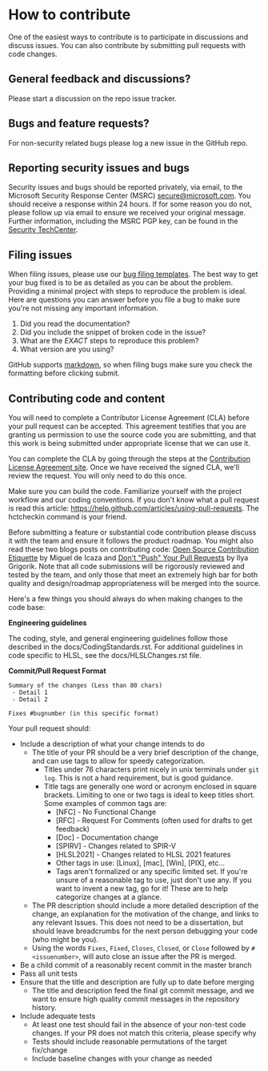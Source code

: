 # How to contribute

One of the easiest ways to contribute is to participate in discussions and discuss issues. You can also contribute by submitting pull requests with code changes.


## General feedback and discussions?
Please start a discussion on the repo issue tracker.


## Bugs and feature requests?
For non-security related bugs please log a new issue in the GitHub repo.


## Reporting security issues and bugs
Security issues and bugs should be reported privately, via email, to the Microsoft Security Response Center (MSRC) secure@microsoft.com. You should receive a response within 24 hours. If for some reason you do not, please follow up via email to ensure we received your original message. Further information, including the MSRC PGP key, can be found in the [Security TechCenter](https://technet.microsoft.com/en-us/security/ff852094.aspx).


## Filing issues
When filing issues, please use our [bug filing templates](https://github.com/aspnet/Home/wiki/Functional-bug-template).
The best way to get your bug fixed is to be as detailed as you can be about the problem.
Providing a minimal project with steps to reproduce the problem is ideal.
Here are questions you can answer before you file a bug to make sure you're not missing any important information.

1. Did you read the documentation?
2. Did you include the snippet of broken code in the issue?
3. What are the *EXACT* steps to reproduce this problem?
4. What version are you using?

GitHub supports [markdown](https://help.github.com/articles/github-flavored-markdown/), so when filing bugs make sure you check the formatting before clicking submit.


## Contributing code and content
You will need to complete a Contributor License Agreement (CLA) before your pull request can be accepted. This agreement testifies that you are granting us permission to use the source code you are submitting, and that this work is being submitted under appropriate license that we can use it.

You can complete the CLA by going through the steps at the [Contribution License Agreement site](https://cla.microsoft.com). Once we have received the signed CLA, we'll review the request. You will only need to do this once.

Make sure you can build the code. Familiarize yourself with the project workflow and our coding conventions. If you don't know what a pull request is read this article: https://help.github.com/articles/using-pull-requests. The hctcheckin command is your friend.

Before submitting a feature or substantial code contribution please discuss it with the team and ensure it follows the product roadmap. You might also read these two blogs posts on contributing code: [Open Source Contribution Etiquette](http://tirania.org/blog/archive/2010/Dec-31.html) by Miguel de Icaza and [Don't "Push" Your Pull Requests](https://www.igvita.com/2011/12/19/dont-push-your-pull-requests/) by Ilya Grigorik. Note that all code submissions will be rigorously reviewed and tested by the team, and only those that meet an extremely high bar for both quality and design/roadmap appropriateness will be merged into the source.

Here's a few things you should always do when making changes to the code base:

**Engineering guidelines**

The coding, style, and general engineering guidelines follow those described in the docs/CodingStandards.rst. For additional guidelines in code specific to HLSL, see the docs/HLSLChanges.rst file.

**Commit/Pull Request Format**

```
Summary of the changes (Less than 80 chars)
 - Detail 1
 - Detail 2

Fixes #bugnumber (in this specific format)
```

Your pull request should:

* Include a description of what your change intends to do
  * The title of your PR should be a very brief description of the change, and
    can use tags to allow for speedy categorization.
    * Titles under 76 characters print nicely in unix terminals under `git log`.
      This is not a hard requirement, but is good guidance.
    * Title tags are generally one word or acronym enclosed in square brackets.
      Limiting to one or two tags is ideal to keep titles short. Some examples
      of common tags are:
      * [NFC] - No Functional Change
      * [RFC] - Request For Comments (often used for drafts to get feedback)
      * [Doc] - Documentation change
      * [SPIRV] - Changes related to SPIR-V
      * [HLSL2021] - Changes related to HLSL 2021 features
      * Other tags in use: [Linux], [mac], [Win], [PIX], etc...
      * Tags aren't formalized or any specific limited set. If you're unsure of
        a reasonable tag to use, just don't use any. If you want to invent a new
        tag, go for it! These are to help categorize changes at a glance.
  * The PR description should include a more detailed description of the change,
    an explanation for the motivation of the change, and links to any relevant
    Issues. This does not need to be a dissertation, but should leave
    breadcrumbs for the next person debugging your code (who might be you).
  * Using the words `Fixes`, `Fixed`, `Closes`, `Closed`, or `Close` followed by
    `#<issuenumber>`, will auto close an issue after the PR is merged.
* Be a child commit of a reasonably recent commit in the master branch
* Pass all unit tests
* Ensure that the title and description are fully up to date before merging
  * The title and description feed the final git commit message, and we want to
    ensure high quality commit messages in the repository history.
* Include adequate tests
  * At least one test should fail in the absence of your non-test code changes. If your PR does not match this criteria, please specify why
  * Tests should include reasonable permutations of the target fix/change
  * Include baseline changes with your change as needed
